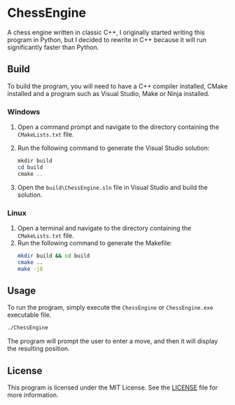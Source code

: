 # ChessEngine

A chess engine written in classic C++, I originally started writing this
program in Python, but I decided to rewrite in C++ because it will
run significantly faster than Python.

## Build

To build the program, you will need to have a C++ compiler installed, CMake
installed and a program such as Visual Studio, Make or Ninja installed.

### Windows

1. Open a command prompt and navigate to the directory containing the
   `CMakeLists.txt` file.
2. Run the following command to generate the Visual Studio solution:

   ```powershell
   mkdir build
   cd build
   cmake ..
   ```

3. Open the `build\ChessEngine.sln` file in Visual Studio and build the
   solution.

### Linux

1. Open a terminal and navigate to the directory containing the
   `CMakeLists.txt` file.
2. Run the following command to generate the Makefile:
   ```bash
   mkdir build && cd build
   cmake ..
   make -j8
   ```

## Usage

To run the program, simply execute the `ChessEngine` or `ChessEngine.exe` executable file.

```bash
./ChessEngine
```

The program will prompt the user to enter a move, and then it will
display the resulting position.

## License

This program is licensed under the MIT License. See the [LICENSE](LICENSE) file
for more information.
